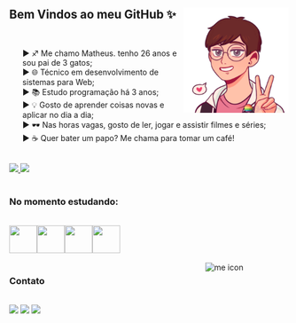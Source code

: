 ## Bem Vindos ao meu GitHub ✨ <a href="https://linktr.ee/mathttps_" target="_blank"><img align="right" alt="me icon" height="190" width="190" src="me-icon.png"></a>
</br>
<ul style="list-style-type: none;">
    <li>► ♐ Me chamo Matheus. tenho 26 anos e sou pai de 3 gatos;</li>
    <li>► 🌐 Técnico em desenvolvimento de sistemas para Web;</li>
    <li>► 📚 Estudo programação há 3 anos;</li>
    <li>► 💡 Gosto de aprender coisas novas e aplicar no dia a dia;</li>
    <li>► 🕶 Nas horas vagas, gosto de ler, jogar e assistir filmes e séries;</li>
    <li>► ☕ Quer bater um papo? Me chama para tomar um café!</li>
</ul>

</br>

<div>
    <a href="https://github.com/CodeMathttps">
    <img height="180em" src="https://github-readme-stats.vercel.app/api/top-langs/?username=CodeMathttps&layout=compact&langs_count=7&theme=dracula"/>
    <img height="180em" src="https://github-readme-stats.vercel.app/api?username=CodeMathttps&show_icons=true&theme=dracula&include_all_commits=true&count_private=true"/>
    </a>
</div>
</br>

### No momento estudando:
</br>
<div style="display:flex;">
    <img height="50" width="50" src="https://cdn.jsdelivr.net/gh/devicons/devicon/icons/angularjs/angularjs-plain.svg" />
    <img height="50" width="50" src="https://cdn.jsdelivr.net/gh/devicons/devicon/icons/react/react-original.svg" />
    <img height="50" width="50" src="https://cdn.jsdelivr.net/gh/devicons/devicon/icons/nodejs/nodejs-original.svg" />
    <img height="50" width="50" src="https://cdn.jsdelivr.net/gh/devicons/devicon/icons/csharp/csharp-plain.svg" />
</div>
</br>

<img align="right" alt="me icon" height="150" width="150" src="https://tenor.com/view/cat-typing-fast-funny-cute-gif-13043586.gif"/>

### Contato

</br>
<div>
    <a href = "mailto:santos.matheusgr@gmail.com"><img src="https://img.shields.io/badge/Gmail-D14836?style=for-the-badge&logo=gmail&logoColor=white" target="_blank"></a>
    <a href="https://www.linkedin.com/in/santosmatheusgr" target="_blank"><img src="https://img.shields.io/badge/-LinkedIn-%230077B5?style=for-the-badge&logo=linkedin&logoColor=white" target="_blank"></a>   
    <a href="https://linktr.ee/mathttps_" target="_blank"><img src="https://img.shields.io/badge/linktree-1de9b6?style=for-the-badge&logo=linktree&logoColor=white" target="_blank"></a>   
</div>
